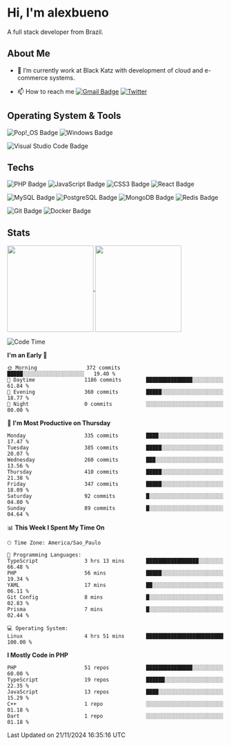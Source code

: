 # Hi, I'm alexbueno

A full stack developer from Brazil.

## About Me

- 🌱 I’m currently work at Black Katz with development of cloud and e-commerce systems.

- 📫 How to reach me [![Gmail Badge](https://img.shields.io/badge/-gmail-c14438?style=for-the-badge&logo=Gmail&logoColor=ffffff)](mailto:alexsandrofbueno@gmail.com) [![Twitter](https://img.shields.io/badge/twitter-1DA1F2.svg?style=for-the-badge&logo=twitter&logoColor=ffffff)](https://twitter.com/Alex_Bueno_7)

## Operating System & Tools

![Pop!_OS Badge](https://img.shields.io/badge/Pop!__OS-48B9C7?logo=popos&logoColor=fff&style=flat)
![Windows Badge](https://img.shields.io/badge/Windows-0078D6?logo=windows&logoColor=fff&style=flat)

![Visual Studio Code Badge](https://img.shields.io/badge/Visual%20Studio%20Code-007ACC?logo=visualstudiocode&logoColor=fff&style=flat)

## Techs

![PHP Badge](https://img.shields.io/badge/PHP-777BB4?logo=php&logoColor=fff&style=flat)
![JavaScript Badge](https://img.shields.io/badge/JavaScript-F7DF1E?logo=javascript&logoColor=000&style=flat)
![CSS3 Badge](https://img.shields.io/badge/CSS3-1572B6?logo=css3&logoColor=fff&style=flat)
![React Badge](https://img.shields.io/badge/React-61DAFB?logo=react&logoColor=000&style=flat)

![MySQL Badge](https://img.shields.io/badge/MySQL-4479A1?logo=mysql&logoColor=fff&style=flat)
![PostgreSQL Badge](https://img.shields.io/badge/PostgreSQL-4169E1?logo=postgresql&logoColor=fff&style=flat)
![MongoDB Badge](https://img.shields.io/badge/MongoDB-47A248?logo=mongodb&logoColor=fff&style=flat)
![Redis Badge](https://img.shields.io/badge/Redis-DC382D?logo=redis&logoColor=fff&style=flat)

![Git Badge](https://img.shields.io/badge/Git-F05032?logo=git&logoColor=fff&style=flat)
![Docker Badge](https://img.shields.io/badge/Docker-2496ED?logo=docker&logoColor=fff&style=flat)


## Stats

<a href="https://github.com/anuraghazra/github-readme-stats">
  <img height=200 align="center" src="https://github-readme-stats.vercel.app/api?username=alexbueno7&theme=dark" />
</a>
<a href="https://github.com/anuraghazra/convoychat">
  <img height=200 align="center" src="https://github-readme-stats.vercel.app/api/top-langs?username=alexbueno7&layout=compact&langs_count=8&card_width=320&theme=dark" />
</a>

<!--START_SECTION:waka-->
![Code Time](http://img.shields.io/badge/Code%20Time-1%2C220%20hrs%2054%20mins-blue)

**I'm an Early 🐤** 

```text
🌞 Morning                372 commits         █████░░░░░░░░░░░░░░░░░░░░   19.40 % 
🌆 Daytime                1186 commits        ███████████████░░░░░░░░░░   61.84 % 
🌃 Evening                360 commits         █████░░░░░░░░░░░░░░░░░░░░   18.77 % 
🌙 Night                  0 commits           ░░░░░░░░░░░░░░░░░░░░░░░░░   00.00 % 
```
📅 **I'm Most Productive on Thursday** 

```text
Monday                   335 commits         ████░░░░░░░░░░░░░░░░░░░░░   17.47 % 
Tuesday                  385 commits         █████░░░░░░░░░░░░░░░░░░░░   20.07 % 
Wednesday                260 commits         ███░░░░░░░░░░░░░░░░░░░░░░   13.56 % 
Thursday                 410 commits         █████░░░░░░░░░░░░░░░░░░░░   21.38 % 
Friday                   347 commits         █████░░░░░░░░░░░░░░░░░░░░   18.09 % 
Saturday                 92 commits          █░░░░░░░░░░░░░░░░░░░░░░░░   04.80 % 
Sunday                   89 commits          █░░░░░░░░░░░░░░░░░░░░░░░░   04.64 % 
```


📊 **This Week I Spent My Time On** 

```text
🕑︎ Time Zone: America/Sao_Paulo

💬 Programming Languages: 
TypeScript               3 hrs 13 mins       █████████████████░░░░░░░░   66.48 % 
PHP                      56 mins             █████░░░░░░░░░░░░░░░░░░░░   19.34 % 
YAML                     17 mins             ██░░░░░░░░░░░░░░░░░░░░░░░   06.11 % 
Git Config               8 mins              █░░░░░░░░░░░░░░░░░░░░░░░░   02.83 % 
Prisma                   7 mins              █░░░░░░░░░░░░░░░░░░░░░░░░   02.44 % 

💻 Operating System: 
Linux                    4 hrs 51 mins       █████████████████████████   100.00 % 
```

**I Mostly Code in PHP** 

```text
PHP                      51 repos            ███████████████░░░░░░░░░░   60.00 % 
TypeScript               19 repos            ██████░░░░░░░░░░░░░░░░░░░   22.35 % 
JavaScript               13 repos            ████░░░░░░░░░░░░░░░░░░░░░   15.29 % 
C++                      1 repo              ░░░░░░░░░░░░░░░░░░░░░░░░░   01.18 % 
Dart                     1 repo              ░░░░░░░░░░░░░░░░░░░░░░░░░   01.18 % 
```




 Last Updated on 21/11/2024 16:35:16 UTC
<!--END_SECTION:waka-->
